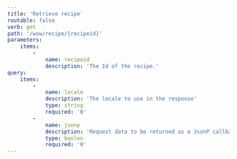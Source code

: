 ```yaml
---
title: 'Retrieve recipe'
routable: false
verb: get
path: '/wow/recipe/{recipeid}'
parameters:
    items:
        -
            name: recipeid
            description: 'The Id of the recipe.'
query:
    items:
        -
            name: locale
            description: 'The locale to use in the response'
            type: string
            required: '0'
        -
            name: jsonp
            description: 'Request data to be returned as a JsonP callback'
            type: boolen
            required: '0'
---
```


